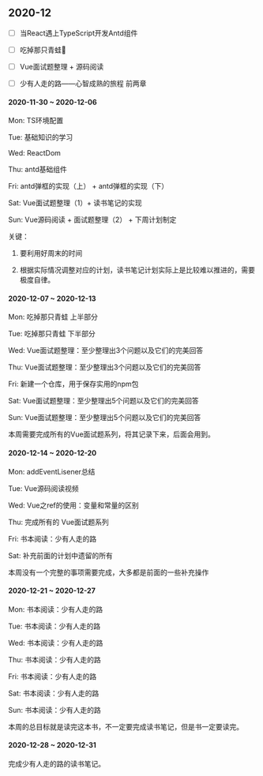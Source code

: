 ## 2020-12

 - [ ] 当React遇上TypeScript开发Antd组件

 - [ ] 吃掉那只青蛙🐸

 - [ ] Vue面试题整理 + 源码阅读

 - [ ] 少有人走的路——心智成熟的旅程 前两章

#### 2020-11-30 ~ 2020-12-06

Mon: TS环境配置

Tue: 基础知识的学习 

Wed: ReactDom

Thu: antd基础组件

Fri: antd弹框的实现（上） + antd弹框的实现（下）

Sat: Vue面试题整理（1）+ 读书笔记的实现

Sun: Vue源码阅读 + 面试题整理（2） + 下周计划制定

关键：

1. 要利用好周末的时间

2. 根据实际情况调整对应的计划，读书笔记计划实际上是比较难以推进的，需要极度自律。

#### 2020-12-07 ~ 2020-12-13

Mon: 吃掉那只青蛙 上半部分

Tue: 吃掉那只青蛙 下半部分

Wed: Vue面试题整理：至少整理出3个问题以及它们的完美回答

Thu: Vue面试题整理：至少整理出3个问题以及它们的完美回答

Fri: 新建一个仓库，用于保存实用的npm包

Sat: Vue面试题整理：至少整理出5个问题以及它们的完美回答

Sun: Vue面试题整理：至少整理出5个问题以及它们的完美回答

本周需要完成所有的Vue面试题系列，将其记录下来，后面会用到。

#### 2020-12-14 ~ 2020-12-20

Mon: addEventLisener总结

Tue: Vue源码阅读视频

Wed: Vue之ref的使用：变量和常量的区别

Thu: 完成所有的 Vue面试题系列

Fri: 书本阅读：少有人走的路

Sat: 补充前面的计划中遗留的所有

本周没有一个完整的事项需要完成，大多都是前面的一些补充操作

#### 2020-12-21 ~ 2020-12-27

Mon: 书本阅读：少有人走的路

Tue: 书本阅读：少有人走的路

Wed: 书本阅读：少有人走的路

Thu: 书本阅读：少有人走的路

Fri: 书本阅读：少有人走的路

Sat: 书本阅读：少有人走的路

Sun: 书本阅读：少有人走的路

本周的总目标就是读完这本书，不一定要完成读书笔记，但是书一定要读完。

#### 2020-12-28 ~ 2020-12-31

完成少有人走的路的读书笔记。